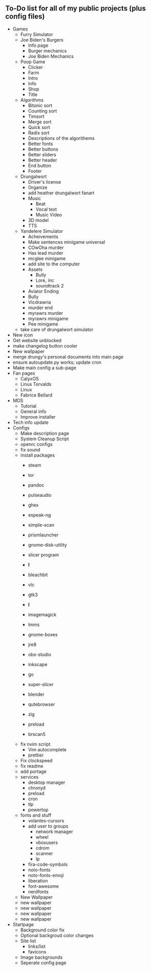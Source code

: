 ## To-Do list for **all** of my public projects (plus config files)

-   Games
    -   Furry Simulator
    -   Joe Biden's Burgers
        -   Info page
        -   Burger mechanics
        -   Joe Biden Mechanics
    -   Poop Game
        -   Clicker
        -   Farm
        -   Intro
        -   Info
        -   Shop
        -   Title
    -   Algorithms
        -   Bitonic sort
        -   Counting sort
        -   Timsort
        -   Merge sort
        -   Quick sort
        -   Radix sort
        -   Descriptions of the algorithems
        -   Better fonts
        -   Better buttons
        -   Better sliders
        -   Better header
        -   End button
        -   Footer
    -   Drungalwort
        -   Driver's license
        -   Organize
        -   add heather drungalwort fanart
        -   Music
            -   Beat
            -   Vocal text
            -   Music Video
        -   3D model
        -   TTS
    -   Yandelere Simulator
        -   Acheivements
        -   Make sentences minigame universal
        -   COwOha murder
        -   Has lead murder
        -   mcglee minigame
        -   add site to the computer
        -   Assets
            -   Bully
            -   Lore, inc
            -   soundtrack 2
        -   Aviator Ending
        -   Bully
        -   Vicdrawria
        -   murder end
        -   myrawrs murder
        -   myrawrs minigame
        -   Pee minigame
    -   take care of drungalwort simulator
-   New icon
-   Get website unblocked
-   make changelog button cooler
-   New wallpaper
-   merge drungy's personal documents into main page
-   ensure autoupdate.py works; update cron
-   Make main config a sub-page
-   Fan pages
    -   CalyxOS
    -   Linus Torvalds
    -   Linux
    -   Fabrice Bellard
-   MDS
    -   Tutorial
    -   General info
    -   Improve installer
-   Tech info update
-   Configs
    -   Make description page
    -   System Cleanup Script
    -   openrc configs
    -   fix sound
    -   install packages
        - steam
        - tor

        - pandoc
        - pulseaudio
        - ghex
        - espeak-ng
        - simple-scan
        - prismlauncher
        - gnome-disk-utility

        - slicer program

        - **l**
        - bleachbit
        - vlc
        - gtk3
        - **l**
        - imagemagick
        - lmms
        - gnome-boxes
        - jre8
        - obs-studio
        - inkscape
        - go
        - super-slicer
        - blender
        - qutebrowser
        - zig
        - preload
        - brscan5
    -   fix nvim script
        -   Vim autocomplete
        - prettier
    -   Fix clockspeed
    -   fix readme
    -   add portage
    - services
        - desktop manager
        - chronyd
        - preload
        - cron
        - tlp
        - powertop
    -   fonts and stuff
        - volantes-cursors
        - add user to groups
            - network manager
            - wheel
            - vboxusers
            - cdrom
            - scanner
            - lp
        - fira-code-symbols
        - noto-fonts
        - noto-fonts-emoji
        - liberation
        - font-awesome
        - nerdfonts
    -   New Wallpaper
    -   new wallpaper
    -   new wallpaper
    -   new wallpaper
    -   new wallpaper
-   Startpage
    -   Background color fix
    -   Optional backgroud color changes
    -   Site list
        -   links/list
        -   favicons
    -   Image backgrounds
    -   Seperate config page
